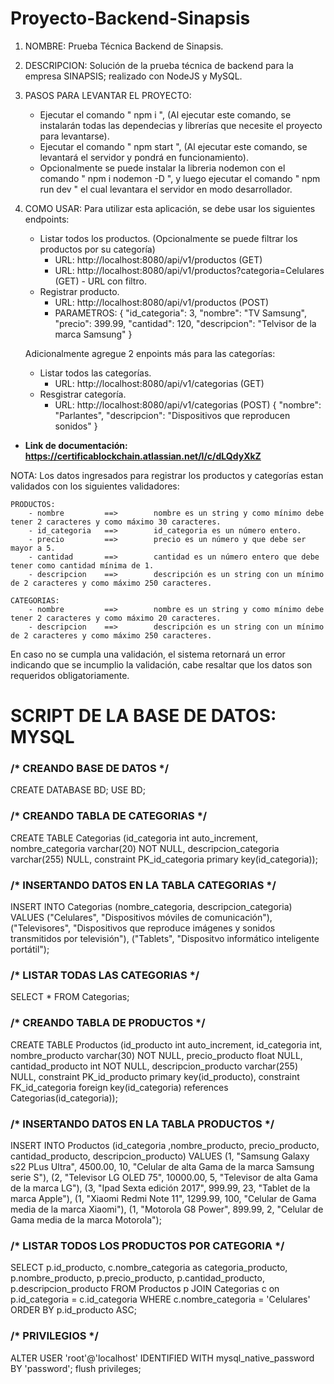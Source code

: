 # **Proyecto-Backend-Sinapsis**

1. NOMBRE: Prueba Técnica Backend de Sinapsis.

2. DESCRIPCION: Solución de la prueba técnica de backend para la empresa SINAPSIS; realizado con NodeJS y MySQL.

3. PASOS PARA LEVANTAR EL PROYECTO:
    - Ejecutar el comando " npm i ", (Al ejecutar este comando, se instalarán todas las dependecias y librerías que necesite el proyecto para levantarse).
    - Ejecutar el comando " npm start ", (Al ejecutar este comando, se levantará el servidor y pondrá en funcionamiento).
    - Opcionalmente se puede instalar la libreria nodemon con el comando " npm i nodemon -D ", y luego ejecutar el comando " npm run dev " el cual levantara el servidor en modo desarrollador.

4. COMO USAR: Para utilizar esta aplicación, se debe usar los siguientes endpoints:
    - Listar todos los productos. (Opcionalmente se puede filtrar los productos por su categoría)
        - URL: http://localhost:8080/api/v1/productos (GET)
        - URL: http://localhost:8080/api/v1/productos?categoria=Celulares (GET) - URL con filtro.
    - Registrar producto.
        - URL: http://localhost:8080/api/v1/productos (POST)
        - PARAMETROS: 
            {
                "id_categoria": 3,
                "nombre": "TV Samsung",
                "precio": 399.99,
                "cantidad": 120,
                "descripcion": "Telvisor de la marca Samsung"
            }
 
    Adicionalmente agregue 2 enpoints más para las categorías:
    - Listar todos las categorías.
        - URL: http://localhost:8080/api/v1/categorias (GET)
    - Resgistrar categoría.
        - URL: http://localhost:8080/api/v1/categorias (POST)
            {
                "nombre": "Parlantes",
                "descripcion": "Dispositivos que reproducen sonidos"
            }
            
- **Link de documentación: https://certificablockchain.atlassian.net/l/c/dLQdyXkZ**


NOTA: Los datos ingresados para registrar los productos y categorías estan validados con los siguientes validadores:

    PRODUCTOS:
        - nombre         ==>        nombre es un string y como mínimo debe tener 2 caracteres y como máximo 30 caracteres.
        - id_categoria   ==>        id_categoria es un número entero.
        - precio         ==>        precio es un número y que debe ser mayor a 5.
        - cantidad       ==>        cantidad es un número entero que debe tener como cantidad mínima de 1.
        - descripcion    ==>        descripción es un string con un mínimo de 2 caracteres y como máximo 250 caracteres.
    
    CATEGORIAS:
        - nombre         ==>        nombre es un string y como mínimo debe tener 2 caracteres y como máximo 20 caracteres.
        - descripcion    ==>        descripción es un string con un mínimo de 2 caracteres y como máximo 250 caracteres.

En caso no se cumpla una validación, el sistema retornará un error indicando que se incumplio la validación, cabe resaltar que los datos son requeridos obligatoriamente.



# **SCRIPT DE LA BASE DE DATOS: MYSQL**


### /* CREANDO BASE DE DATOS */

CREATE DATABASE BD;
USE BD;


### /* CREANDO TABLA DE CATEGORIAS */

CREATE TABLE Categorias
	(id_categoria int auto_increment,
    nombre_categoria varchar(20) NOT NULL,
    descripcion_categoria varchar(255) NULL,
    constraint PK_id_categoria primary key(id_categoria));
    
    
### /* INSERTANDO DATOS EN LA TABLA CATEGORIAS */

INSERT INTO Categorias (nombre_categoria, descripcion_categoria) VALUES
	("Celulares", "Dispositivos móviles de comunicación"),
    ("Televisores", "Dispositivos que reproduce imágenes y sonidos transmitidos por televisión"),
    ("Tablets", "Dispositvo informático inteligente portátil");


### /* LISTAR TODAS LAS CATEGORIAS */

SELECT * FROM Categorias;


### /* CREANDO TABLA DE PRODUCTOS */

CREATE TABLE Productos
	(id_producto int auto_increment,
    id_categoria int,
    nombre_producto varchar(30) NOT NULL,
    precio_producto float NULL,
    cantidad_producto int NOT NULL,
    descripcion_producto varchar(255) NULL,
    constraint PK_id_producto primary key(id_producto),
	constraint FK_id_categoria foreign key(id_categoria)
    references Categorias(id_categoria));
    
    
### /* INSERTANDO DATOS EN LA TABLA PRODUCTOS */

INSERT INTO Productos (id_categoria ,nombre_producto, precio_producto, cantidad_producto, descripcion_producto) VALUES 
	(1, "Samsung Galaxy s22 PLus Ultra", 4500.00, 10, "Celular de alta Gama de la marca Samsung serie S"),
    (2, "Televisor LG OLED 75", 10000.00, 5, "Televisor de alta Gama de la marca LG"),
    (3, "Ipad Sexta edición 2017", 999.99, 23, "Tablet de la marca Apple"),
    (1, "Xiaomi Redmi Note 11", 1299.99, 100, "Celular de Gama media de la marca Xiaomi"),
    (1, "Motorola G8 Power", 899.99, 2, "Celular de Gama media de la marca Motorola");


### /* LISTAR TODOS LOS PRODUCTOS POR CATEGORIA */

SELECT 
	p.id_producto, 
    c.nombre_categoria as categoria_producto, 
    p.nombre_producto, 
    p.precio_producto,
    p.cantidad_producto, 
    p.descripcion_producto 
FROM Productos p
JOIN Categorias c on p.id_categoria = c.id_categoria
WHERE c.nombre_categoria = 'Celulares'
ORDER BY p.id_producto ASC;


### /* PRIVILEGIOS */

ALTER USER 'root'@'localhost' IDENTIFIED WITH mysql_native_password BY 'password';
flush privileges;
